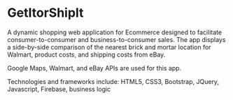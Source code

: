 # GetItorShipIt

A dynamic shopping web application for Ecommerce designed to facilitate consumer-to-consumer and business-to-consumer sales.  The app displays a side-by-side comparison of the nearest brick and mortar location for Walmart, product costs, and shipping costs from eBay.

Google Maps, Walmart, and eBay APIs are used for this app. 

Technologies and frameworks include:
HTML5, CSS3, Bootstrap, JQuery, Javascript, Firebase, business logic 

